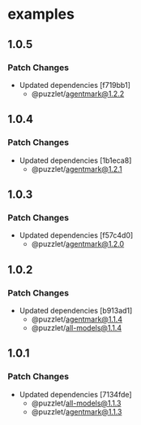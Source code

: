 # examples

## 1.0.5

### Patch Changes

- Updated dependencies [f719bb1]
  - @puzzlet/agentmark@1.2.2

## 1.0.4

### Patch Changes

- Updated dependencies [1b1eca8]
  - @puzzlet/agentmark@1.2.1

## 1.0.3

### Patch Changes

- Updated dependencies [f57c4d0]
  - @puzzlet/agentmark@1.2.0

## 1.0.2

### Patch Changes

- Updated dependencies [b913ad1]
  - @puzzlet/agentmark@1.1.4
  - @puzzlet/all-models@1.1.4

## 1.0.1

### Patch Changes

- Updated dependencies [7134fde]
  - @puzzlet/all-models@1.1.3
  - @puzzlet/agentmark@1.1.3
